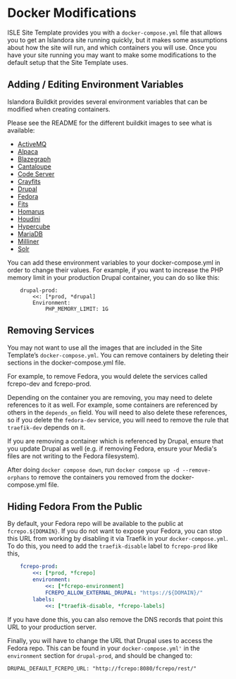 # Docker Modifications

ISLE Site Template provides you with a `docker-compose.yml` file that allows you to get an Islandora site running quickly, but it makes some assumptions about how the site will run, and which containers you will use. Once you have your site running you may want to make some modifications to the default setup that the Site Template uses.

## Adding / Editing Environment Variables

Islandora Buildkit provides several environment variables that can be modified when creating containers.

Please see the README for the different buildkit images to see what is available:

- [ActiveMQ](https://github.com/Islandora-Devops/isle-buildkit/tree/main/activemq)
- [Alpaca](https://github.com/Islandora-Devops/isle-buildkit/tree/main/alpaca)
- [Blazegraph](https://github.com/Islandora-Devops/isle-buildkit/tree/main/blazegraph)
- [Cantaloupe](https://github.com/Islandora-Devops/isle-buildkit/tree/main/cantaloupe)
- [Code Server](https://github.com/Islandora-Devops/isle-buildkit/tree/main/code-server)
- [Crayfits](https://github.com/Islandora-Devops/isle-buildkit/tree/main/crayfits)
- [Drupal](https://github.com/Islandora-Devops/isle-buildkit/tree/main/drupal)
- [Fedora](https://github.com/Islandora-Devops/isle-buildkit/tree/main/fcrepo6)
- [Fits](https://github.com/Islandora-Devops/isle-buildkit/tree/main/fits)
- [Homarus](https://github.com/Islandora-Devops/isle-buildkit/tree/main/homarus)
- [Houdini](https://github.com/Islandora-Devops/isle-buildkit/tree/main/houdini)
- [Hypercube](https://github.com/Islandora-Devops/isle-buildkit/tree/main/hypercube)
- [MariaDB](https://github.com/Islandora-Devops/isle-buildkit/tree/main/mariadb)
- [Milliner](https://github.com/Islandora-Devops/isle-buildkit/tree/main/milliner)
- [Solr](https://github.com/Islandora-Devops/isle-buildkit/tree/main/solr)

You can add these environment variables to your docker-compose.yml in order to change their values. For example, if you want to increase the PHP memory limit in your production Drupal container, you can do so like this:

```
    drupal-prod:
        <<: [*prod, *drupal]
        Environment:
            PHP_MEMORY_LIMIT: 1G
```


## Removing Services

You may not want to use all the images that are included in the Site Template’s `docker-compose.yml`. You can remove containers by deleting their sections in the docker-compose.yml file.

For example, to remove Fedora, you would delete the services called fcrepo-dev and fcrepo-prod.

Depending on the container you are removing, you may need to delete references to it as well. For example, some containers are referenced by others in the `depends_on` field. You will need to also delete these references, so if you delete the `fedora-dev` service, you will need to remove the rule that `traefik-dev` depends on it.

If you are removing a container which is referenced by Drupal, ensure that you update Drupal as well (e.g. if removing Fedora, ensure your Media's files are not writing to the Fedora filesystem).

After doing `docker compose down`, run `docker compose up -d --remove-orphans` to remove the containers you removed from the docker-compose.yml file. 

## Hiding Fedora From the Public

By default, your Fedora repo will be available to the public at `fcrepo.${DOMAIN}`. If you do not want to expose your Fedora, you can stop this URL from working by disabling it via Traefik in your `docker-compose.yml`. To do this, you need to add the `traefik-disable` label to `fcrepo-prod` like this,

```yaml
    fcrepo-prod:
        <<: [*prod, *fcrepo]
        environment:
            <<: [*fcrepo-environment]
            FCREPO_ALLOW_EXTERNAL_DRUPAL: "https://${DOMAIN}/"
        labels:
            <<: [*traefik-disable, *fcrepo-labels]
```

If you have done this, you can also remove the DNS records that point this URL to your production server.

Finally, you will have to change the URL that Drupal uses to access the Fedora repo. This can be found in your `docker-compose.yml'` in the `environment` section for `drupal-prod`, and should be changed to:

```
DRUPAL_DEFAULT_FCREPO_URL: "http://fcrepo:8080/fcrepo/rest/"
```

